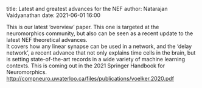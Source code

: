 title: Latest and greatest advances for the NEF
author: Natarajan Vaidyanathan
date: 2021-06-01 16:00

This is our latest ‘overview’ paper. This one is targeted at the neuromorphics community, but also can be seen as a recent update to the latest NEF theoretical advances.  
It covers how any linear synapse can be used in a network, and the ‘delay network’, a recent advance that not only explains time cells in the brain, but is setting state-of-the-art records in a wide variety of machine learning contexts.
This is coming out in the 2021 Springer Handbook for Neuromorphics. http://compneuro.uwaterloo.ca/files/publications/voelker.2020.pdf